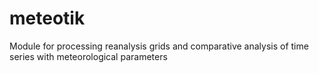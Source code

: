 # meteotik
Module for processing reanalysis grids and comparative analysis of time series with meteorological parameters

